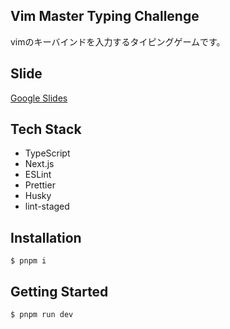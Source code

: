 ## Vim Master Typing Challenge
<!-- メインビジュアルを載せる -->
<!-- 概要を書く -->
vimのキーバインドを入力するタイピングゲームです。

<!-- ## DEMO -->
<!-- 動画を載せる -->

## Slide
[Google Slides](https://docs.google.com/presentation/d/1gg3tKcLRwyVUwuubDJ3aXTMTYMnva1Ii/edit?usp=sharing&ouid=104510683651712264348&rtpof=true&sd=true)

<!-- ## Features -->
<!-- プロダクトの特徴を書く -->

## Tech Stack
<!-- 技術スタックを載せる -->
- TypeScript
- Next.js
- ESLint
- Prettier
- Husky
- lint-staged

## Installation
<!-- インストール方法・コマンドを書く -->
```console
$ pnpm i
```

## Getting Started
<!-- 実行する方法などを書く -->
```console
$ pnpm run dev
```
